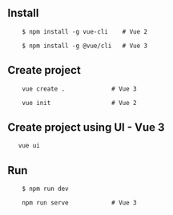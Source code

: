 ## Install
```
    $ npm install -g vue-cli    # Vue 2

    $ npm install -g @vue/cli   # Vue 3
```
## Create project
```
    vue create .             # Vue 3

    vue init                 # Vue 2
```

## Create project using UI - Vue 3   
```
   vue ui
```
## Run
```
    $ npm run dev    

    npm run serve            # Vue 3        
```
    